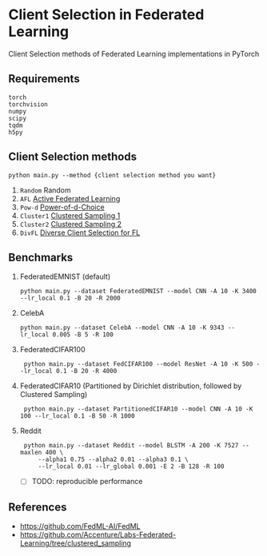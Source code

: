 ﻿# Client Selection in Federated Learning
Client Selection methods of Federated Learning implementations in PyTorch

## Requirements
```shell
torch
torchvision
numpy
scipy
tqdm
h5py
```

## Client Selection methods
```shell
python main.py --method {client selection method you want}
```

 1. ```Random``` Random
 2. ```AFL``` [Active Federated Learning](https://arxiv.org/pdf/1909.12641.pdf)
 3. ```Pow-d``` [Power-of-d-Choice](https://arxiv.org/pdf/2010.01243.pdf)
 4. ```Cluster1``` [Clustered Sampling 1](http://proceedings.mlr.press/v139/fraboni21a/fraboni21a.pdf)
 5. ```Cluster2``` [Clustered Sampling 2](http://proceedings.mlr.press/v139/fraboni21a/fraboni21a.pdf)
 6. ```DivFL``` [Diverse Client Selection for FL](https://openreview.net/pdf?id=nwKXyFvaUm)

## Benchmarks

1. FederatedEMNIST (default)
    
    ```shell
    python main.py --dataset FederatedEMNIST --model CNN -A 10 -K 3400 --lr_local 0.1 -B 20 -R 2000 
   ```

2. CelebA
   
   ```shell
   python main.py --dataset CelebA --model CNN -A 10 -K 9343 --lr_local 0.005 -B 5 -R 100
   ```

3. FederatedCIFAR100
    
   ```shell
    python main.py --dataset FedCIFAR100 --model ResNet -A 10 -K 500 --lr_local 0.1 -B 20 -R 4000 
   ```

4. FederatedCIFAR10 (Partitioned by Dirichlet distribution, followed by Clustered Sampling) 
    
   ```shell
    python main.py --dataset PartitionedCIFAR10 --model CNN -A 10 -K 100 --lr_local 0.1 -B 50 -R 1000 
   ```

5. Reddit

   ```shell
    python main.py --dataset Reddit --model BLSTM -A 200 -K 7527 --maxlen 400 \
        --alpha1 0.75 --alpha2 0.01 --alpha3 0.1 \
        --lr_local 0.01 --lr_global 0.001 -E 2 -B 128 -R 100
   ```
   
   - [ ] TODO: reproducible performance

## References
 - https://github.com/FedML-AI/FedML 
 - https://github.com/Accenture/Labs-Federated-Learning/tree/clustered_sampling
